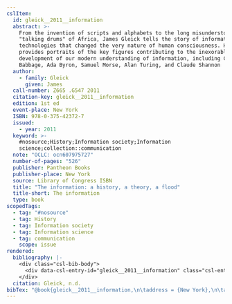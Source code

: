 ```yaml
---
cslItem:
  id: gleick__2011__information
  abstract: >-
    From the invention of scripts and alphabets to the long misunderstood
    "talking drums" of Africa, James Gleick tells the story of information
    technologies that changed the very nature of human consciousness. He also
    provides portraits of the key figures contributing to the inexorable
    development of our modern understanding of information, including Charles
    Babbage, Ada Byron, Samuel Morse, Alan Turing, and Claude Shannon
  author:
    - family: Gleick
      given: James
  call-number: Z665 .G547 2011
  citation-key: gleick__2011__information
  edition: 1st ed
  event-place: New York
  ISBN: 978-0-375-42372-7
  issued:
    - year: 2011
  keyword: >-
    #nosource;History;Information society;Information
    science;collection::communication
  note: "OCLC: ocn607975727"
  number-of-pages: "526"
  publisher: Pantheon Books
  publisher-place: New York
  source: Library of Congress ISBN
  title: "The information: a history, a theory, a flood"
  title-short: The information
  type: book
scopedTags:
  - tag: "#nosource"
  - tag: History
  - tag: Information society
  - tag: Information science
  - tag: communication
    scope: issue
rendered:
  bibliography: |-
    <div class="csl-bib-body">
      <div data-csl-entry-id="gleick__2011__information" class="csl-entry">Gleick, J. n.d.. <i>The information: a history, a theory, a flood</i> (1st ed). Pantheon Books.</div>
    </div>
  citation: Gleick, n.d.
bibTex: "@book{gleick__2011__information,\n\taddress = {New York},\n\tauthor = {Gleick, James},\n\tedition = {1st ed},\n\tnote = {OCLC: ocn607975727},\n\tpublisher = {Pantheon Books},\n\ttitle = {The information: a history, a theory, a flood},\n}\n\n"
---
```

